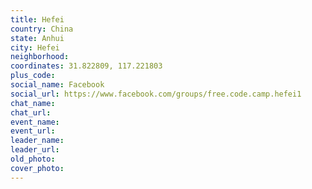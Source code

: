 ```yaml
---
title: Hefei
country: China
state: Anhui
city: Hefei
neighborhood: 
coordinates: 31.822809, 117.221803
plus_code:
social_name: Facebook
social_url: https://www.facebook.com/groups/free.code.camp.hefei1
chat_name:
chat_url:
event_name:
event_url:
leader_name:
leader_url:
old_photo: 
cover_photo:
---
```

